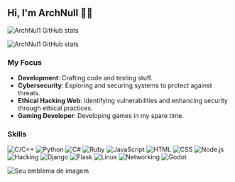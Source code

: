 ## Hi, I'm ArchNull 🏴‍☠️

![ArchNul1 GitHub stats](https://github-readme-stats.vercel.app/api?username=ArchNul1&show_icons=true&theme=dark )

![ArchNul1 GitHub stats](https://github-readme-stats.vercel.app/api/top-langs/?username=ArchNul1&layout=compact&langs_count=7&theme=dark)

### My Focus

- **Development**: Crafting code and testing stuff.
- **Cybersecurity**: Exploring and securing systems to protect against threats.
- **Ethical Hacking Web**: Identifying vulnerabilities and enhancing security through ethical practices.
- **Gaming Developer**: Developing games in my spare time.

### Skills

![C/C++](https://img.shields.io/badge/-C%2FC%2B%2B-00599C?logo=c&logoColor=white)  ![Python](https://img.shields.io/badge/-Python-306998?logo=python&logoColor=white)  ![C#](https://img.shields.io/badge/-C%23-239120?logo=csharp&logoColor=white)  ![Ruby](https://img.shields.io/badge/-Ruby-CC342D?logo=ruby&logoColor=white)  ![JavaScript](https://img.shields.io/badge/-JavaScript-F7DF1E?logo=javascript&logoColor=black)  ![HTML](https://img.shields.io/badge/-HTML-E34F26?logo=html5&logoColor=white)  ![CSS](https://img.shields.io/badge/-CSS-1572B6?logo=css3&logoColor=white)  ![Node.js](https://img.shields.io/badge/-Node.js-339933?logo=node.js&logoColor=white)  ![Hacking](https://img.shields.io/badge/-Hacking-4B92DB?logo=security&logoColor=white)  ![Django](https://img.shields.io/badge/-Django-092E20?logo=django&logoColor=white)  ![Flask](https://img.shields.io/badge/-Flask-000000?logo=flask&logoColor=white)  ![Linux](https://img.shields.io/badge/-Linux-FCC624?logo=linux&logoColor=black)  ![Networking](https://img.shields.io/badge/-Networking-0073B1?logo=cisco&logoColor=white)  ![Godot](https://img.shields.io/badge/-Godot-3582BF?logo=godot-engine&logoColor=white)


<img src="https://tryhackme-badges.s3.amazonaws.com/Arch0xFFF.png" alt="Seu emblema de imagem" />

